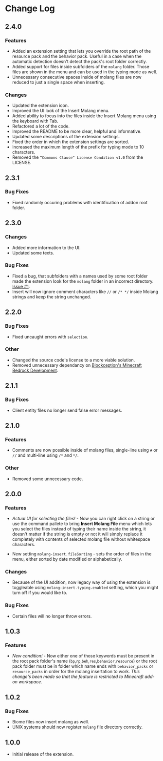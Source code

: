 # Change Log

## 2.4.0

### Features

- Added an extension setting that lets you override the root path of the resource pack and the behavior pack. Useful in a case
when the automatic detection doesn't detect the pack's root folder correctly.
- Added support for files inside subfolders of the `molang` folder. Those files are shown in the menu and can
be used in the typing mode as well.
- Unnecessary consecutive spaces inside of molang files are now reduced to just a single space when inserting.

### Changes

- Updated the extension icon.
- Improved the UI look of the Insert Molang menu.
- Added ability to focus into the files inside the Insert Molang menu using the keyboard with Tab.
- Refactored a lot of the code.
- Improved the README to be more clear, helpful and informative.
- Updated some descriptions of the extension settings.
- Fixed the order in which the extension settings are sorted.
- Increased the maximum length of the prefix for typing mode to 10 characters.
- Removed the `“Commons Clause” License Condition v1.0` from the LICENSE.

## 2.3.1

### Bug Fixes

- Fixed randomly occuring problems with identification of addon root folder.

## 2.3.0

### Changes

- Added more information to the UI.
- Updated some texts.

### Bug Fixes

- Fixed a bug, that subfolders with a names used by some root folder made the extension look for the `molang` folder in an incorrect directory.
[Issue #1](https://github.com/IceCraft-Studio/Insert-Molang-File-VSC-Ext/issues/1).
- Insert will now ignore comment characters like `//` or `/* */` inside Molang strings and keep the string unchanged.

## 2.2.0

### Bug Fixes

- Fixed uncaught errors with `selection`.

### Other

- Changed the source code's license to a more viable solution.
- Removed unnecessary dependancy on [Blockception's Minecraft Bedrock Development](https://marketplace.visualstudio.com/items?itemName=BlockceptionLtd.blockceptionvscodeminecraftbedrockdevelopmentextension).

## 2.1.1

### Bug Fixes

- Client entity files no longer send false error messages.

## 2.1.0

### Features

- Comments are now possible inside of molang files, single-line using `#` or `//` and multi-line using `/*` and `*/`.

### Other

- Removed some unnecessary code.

## 2.0.0

### Features

- *Actual UI for selecting the files!* - Now you can right click on a string or use the command pallete to bring **Insert Molang File** menu
which lets you select the files instead of typing their name inside the string, it doesn't matter if the string is empty or not it will
simply replace it completely with contents of selected molang file without whitespace characters.
  
- New setting `molang-insert.fileSorting` - sets the order of files in the menu, either sorted by date modified or alphabetically.

### Changes

- Because of the UI addition, now legacy way of using the extension is toggleable using `molang-insert.typing.enabled` setting,
which you might turn off if you would like to.

### Bug Fixes

- Certain files will no longer throw errors.


## 1.0.3

### Features

- *New condition!* - Now either one of those keywords must be present in the root pack folder's name (`bp`,`rp`,`beh`,`res`,`behavior`,`resource`)
or the root pack folder must be in folder which name ends with `behavior_packs` or `resource_packs` in order for the molang insertation to work.
*This change's been made so that the feature is restricted to Minecraft add-on workspace.*

## 1.0.2

### Bug Fixes

- Biome files now insert molang as well.
- UNIX systems should now register `molang` file directory correctly.

## 1.0.0

- Initial release of the extension.
